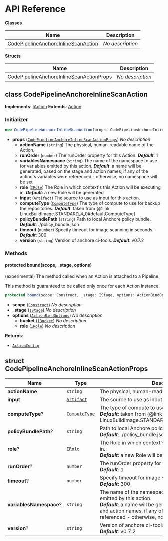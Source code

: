 # API Reference

**Classes**

Name|Description
----|-----------
[CodePipelineAnchoreInlineScanAction](#cloudcomponents-cdk-codepipeline-anchore-inline-scan-action-codepipelineanchoreinlinescanaction)|*No description*


**Structs**

Name|Description
----|-----------
[CodePipelineAnchoreInlineScanActionProps](#cloudcomponents-cdk-codepipeline-anchore-inline-scan-action-codepipelineanchoreinlinescanactionprops)|*No description*



## class CodePipelineAnchoreInlineScanAction  <a id="cloudcomponents-cdk-codepipeline-anchore-inline-scan-action-codepipelineanchoreinlinescanaction"></a>



__Implements__: [IAction](#aws-cdk-aws-codepipeline-iaction)
__Extends__: [Action](#aws-cdk-aws-codepipeline-actions-action)

### Initializer




```ts
new CodePipelineAnchoreInlineScanAction(props: CodePipelineAnchoreInlineScanActionProps)
```

* **props** (<code>[CodePipelineAnchoreInlineScanActionProps](#cloudcomponents-cdk-codepipeline-anchore-inline-scan-action-codepipelineanchoreinlinescanactionprops)</code>)  *No description*
  * **actionName** (<code>string</code>)  The physical, human-readable name of the Action. 
  * **runOrder** (<code>number</code>)  The runOrder property for this Action. __*Default*__: 1
  * **variablesNamespace** (<code>string</code>)  The name of the namespace to use for variables emitted by this action. __*Default*__: a name will be generated, based on the stage and action names, if any of the action's variables were referenced - otherwise, no namespace will be set
  * **role** (<code>[IRole](#aws-cdk-aws-iam-irole)</code>)  The Role in which context's this Action will be executing in. __*Default*__: a new Role will be generated
  * **input** (<code>[Artifact](#aws-cdk-aws-codepipeline-artifact)</code>)  The source to use as input for this action. 
  * **computeType** (<code>[ComputeType](#aws-cdk-aws-codebuild-computetype)</code>)  The type of compute to use for backup the repositories. __*Default*__: taken from {@link LinuxBuildImage.STANDARD_4_0#defaultComputeType}
  * **policyBundlePath** (<code>string</code>)  Path to local Anchore policy bundle. __*Default*__: ./policy_bundle.json
  * **timeout** (<code>number</code>)  Specify timeout for image scanning in seconds. __*Default*__: 300
  * **version** (<code>string</code>)  Version of anchore ci-tools. __*Default*__: v0.7.2


### Methods


#### protected bound(scope, _stage, options) <a id="cloudcomponents-cdk-codepipeline-anchore-inline-scan-action-codepipelineanchoreinlinescanaction-bound"></a>

(experimental) The method called when an Action is attached to a Pipeline.

This method is guaranteed to be called only once for each Action instance.

```ts
protected bound(scope: Construct, _stage: IStage, options: ActionBindOptions): ActionConfig
```

* **scope** (<code>[Construct](#aws-cdk-core-construct)</code>)  *No description*
* **_stage** (<code>[IStage](#aws-cdk-aws-codepipeline-istage)</code>)  *No description*
* **options** (<code>[ActionBindOptions](#aws-cdk-aws-codepipeline-actionbindoptions)</code>)  *No description*
  * **bucket** (<code>[IBucket](#aws-cdk-aws-s3-ibucket)</code>)  *No description* 
  * **role** (<code>[IRole](#aws-cdk-aws-iam-irole)</code>)  *No description* 

__Returns__:
* <code>[ActionConfig](#aws-cdk-aws-codepipeline-actionconfig)</code>



## struct CodePipelineAnchoreInlineScanActionProps  <a id="cloudcomponents-cdk-codepipeline-anchore-inline-scan-action-codepipelineanchoreinlinescanactionprops"></a>






Name | Type | Description 
-----|------|-------------
**actionName** | <code>string</code> | The physical, human-readable name of the Action.
**input** | <code>[Artifact](#aws-cdk-aws-codepipeline-artifact)</code> | The source to use as input for this action.
**computeType**? | <code>[ComputeType](#aws-cdk-aws-codebuild-computetype)</code> | The type of compute to use for backup the repositories.<br/>__*Default*__: taken from {@link LinuxBuildImage.STANDARD_4_0#defaultComputeType}
**policyBundlePath**? | <code>string</code> | Path to local Anchore policy bundle.<br/>__*Default*__: ./policy_bundle.json
**role**? | <code>[IRole](#aws-cdk-aws-iam-irole)</code> | The Role in which context's this Action will be executing in.<br/>__*Default*__: a new Role will be generated
**runOrder**? | <code>number</code> | The runOrder property for this Action.<br/>__*Default*__: 1
**timeout**? | <code>number</code> | Specify timeout for image scanning in seconds.<br/>__*Default*__: 300
**variablesNamespace**? | <code>string</code> | The name of the namespace to use for variables emitted by this action.<br/>__*Default*__: a name will be generated, based on the stage and action names, if any of the action's variables were referenced - otherwise, no namespace will be set
**version**? | <code>string</code> | Version of anchore ci-tools.<br/>__*Default*__: v0.7.2



